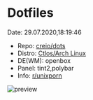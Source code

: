 # Dotfiles

Date: 29.07.2020,18:19:46

- Repo: [creio/dots](https://github.com/creio/dots)
- Distro: [Ctlos/Arch Linux](https://ctlos.github.io/)
- DE(WM): openbox
- Panel: tint2,polybar
- Info: [r/unixporn](https://www.reddit.com/r/unixporn/comments/cbf98s/xfwm_light/etf1549/)
<!-- - Demo video: [youtube.com](https://www.youtube.com/watch?v=EcEbV-CMGKU) -->
<!-- - Yt: [youtube.com](https://www.youtube.com/channel/UCPCp_ZnMKEwYdnA_YfOZrZg) -->

![preview](https://raw.githubusercontent.com/creio/dots/master/docs/screen/ob1.png)
